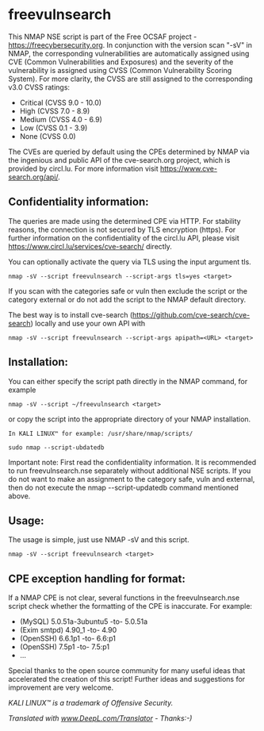 # freevulnsearch

This NMAP NSE script is part of the Free OCSAF project - https://freecybersecurity.org. In conjunction with the version scan "-sV" in NMAP, the corresponding vulnerabilities are automatically assigned using CVE (Common Vulnerabilities and Exposures) and the severity of the vulnerability is assigned using CVSS (Common Vulnerability Scoring System). For more clarity, the CVSS are still assigned to the corresponding v3.0 CVSS ratings:

* Critical (CVSS 9.0 - 10.0)
* High (CVSS 7.0 - 8.9)
* Medium (CVSS 4.0 - 6.9)
* Low (CVSS 0.1 - 3.9)
* None (CVSS 0.0)

The CVEs are queried by default using the CPEs determined by NMAP via the ingenious and public API of the cve-search.org project, which is provided by circl.lu. For more information visit https://www.cve-search.org/api/.

## Confidentiality information:

The queries are made using the determined CPE via HTTP. For stability reasons, the connection is not secured by TLS encryption (https). For further information on the confidentiality of the circl.lu API, please visit https://www.circl.lu/services/cve-search/ directly.

You can optionally activate the query via TLS using the input argument tls.

    nmap -sV --script freevulnsearch --script-args tls=yes <target>

If you scan with the categories safe or vuln then exclude the script or the category external or do not add the script to the NMAP default directory.

The best way is to install cve-search (https://github.com/cve-search/cve-search) locally and use your own API with

    nmap -sV --script freevulnsearch --script-args apipath=<URL> <target>

## Installation:

You can either specify the script path directly in the NMAP command, for example

    nmap -sV --script ~/freevulnsearch <target>

or copy the script into the appropriate directory of your NMAP installation.

    In KALI LINUX™ for example: /usr/share/nmap/scripts/

    sudo nmap --script-ubdatedb

Important note: First read the confidentiality information. It is recommended to run freevulnsearch.nse separately without additional NSE scripts. If you do not want to make an assignment to the category safe, vuln and external, then do not execute the nmap --script-updatedb command mentioned above.

## Usage:

The usage is simple, just use NMAP -sV and this script.

    nmap -sV --script freevulnsearch <target>

## CPE exception handling for format:

If a NMAP CPE is not clear, several functions in the freevulnsearch.nse script check whether the formatting of the CPE is inaccurate. For example:

* (MySQL) 5.0.51a-3ubuntu5 -to- 5.0.51a
* (Exim smtpd) 4.90_1  -to-  4.90
* (OpenSSH) 6.6.1p1  -to-  6.6:p1
* (OpenSSH) 7.5p1  -to-  7.5:p1
* ...

Special thanks to the open source community for many useful ideas that accelerated the creation of this script!
Further ideas and suggestions for improvement are very welcome.

*KALI LINUX™ is a trademark of Offensive Security.*

*Translated with www.DeepL.com/Translator - Thanks:-)*
